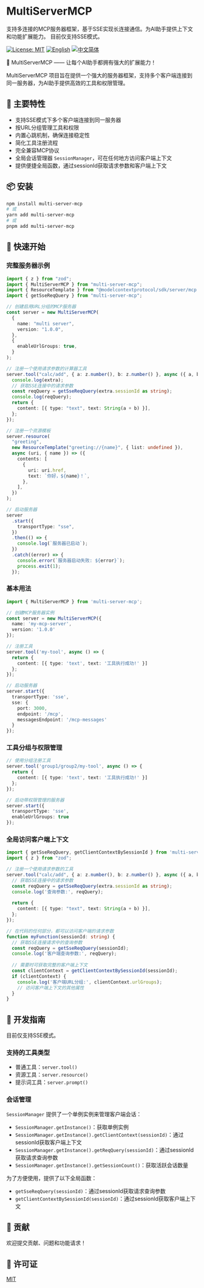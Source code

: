 # MultiServerMCP

支持多连接的MCP服务器框架，基于SSE实现长连接通信。为AI助手提供上下文和功能扩展能力。
目前仅支持SSE模式。

[![License: MIT](https://img.shields.io/badge/License-MIT-yellow.svg)](https://opensource.org/licenses/MIT)
[![English](https://img.shields.io/badge/Language-English-blue)](README.md)
[![中文简体](https://img.shields.io/badge/Language-简体中文-red)](README_zh.md)

🚀 MultiServerMCP —— 让每个AI助手都拥有强大的扩展能力！

MultiServerMCP 项目旨在提供一个强大的服务器框架，支持多个客户端连接到同一服务器，为AI助手提供高效的工具和权限管理。

## 🌟 主要特性

- 支持SSE模式下多个客户端连接到同一服务器
- 按URL分组管理工具和权限
- 内置心跳机制，确保连接稳定性
- 简化工具注册流程
- 完全兼容MCP协议
- 全局会话管理器 `SessionManager`，可在任何地方访问客户端上下文
- 提供便捷全局函数，通过sessionId获取请求参数和客户端上下文

## 📦 安装

```bash
npm install multi-server-mcp
# 或
yarn add multi-server-mcp
# 或
pnpm add multi-server-mcp
```

## 🚀 快速开始

### 完整服务器示例

```typescript
import { z } from "zod";
import { MultiServerMCP } from "multi-server-mcp";
import { ResourceTemplate } from "@modelcontextprotocol/sdk/server/mcp.js";
import { getSseReqQuery } from "multi-server-mcp";

// 创建启用URL分组的MCP服务器
const server = new MultiServerMCP(
  {
    name: "multi server",
    version: "1.0.0",
  },
  {
    enableUrlGroups: true,
  }
);

// 注册一个使用请求参数的计算器工具
server.tool("calc/add", { a: z.number(), b: z.number() }, async ({ a, b }, extra) => {
  console.log(extra);
  // 获取SSE连接中的请求参数
  const reqQuery = getSseReqQuery(extra.sessionId as string);
  console.log(reqQuery);
  return {
    content: [{ type: "text", text: String(a + b) }],
  };
});

// 注册一个资源模板
server.resource(
  "greeting",
  new ResourceTemplate("greeting://{name}", { list: undefined }),
  async (uri, { name }) => ({
    contents: [
      {
        uri: uri.href,
        text: `你好，${name}！`,
      },
    ],
  })
);

// 启动服务器
server
  .start({
    transportType: "sse",
  })
  .then(() => {
    console.log(`服务器已启动`);
  })
  .catch((error) => {
    console.error(`服务器启动失败: ${error}`);
    process.exit(1);
  });
```

### 基本用法

```typescript
import { MultiServerMCP } from 'multi-server-mcp';

// 创建MCP服务器实例
const server = new MultiServerMCP({
  name: 'my-mcp-server',
  version: '1.0.0'
});

// 注册工具
server.tool('my-tool', async () => {
  return {
    content: [{ type: 'text', text: '工具执行成功!' }]
  };
});

// 启动服务器
server.start({
  transportType: 'sse',
  sse: {
    port: 3000,
    endpoint: '/mcp',
    messagesEndpoint: '/mcp-messages'
  }
});
```

### 工具分组与权限管理

```typescript
// 使用分组注册工具
server.tool('group1/group2/my-tool', async () => {
  return {
    content: [{ type: 'text', text: '工具执行成功!' }]
  };
});

// 启动带权限管理的服务器
server.start({
  transportType: 'sse',
  enableUrlGroups: true
});
```

### 全局访问客户端上下文

```typescript
import { getSseReqQuery, getClientContextBySessionId } from 'multi-server-mcp';
import { z } from "zod";

// 注册一个使用请求参数的工具
server.tool("calc/add", { a: z.number(), b: z.number() }, async ({ a, b }, extra) => {
  // 获取SSE连接中的请求参数
  const reqQuery = getSseReqQuery(extra.sessionId as string);
  console.log('查询参数:', reqQuery);
  
  return {
    content: [{ type: "text", text: String(a + b) }],
  };
});

// 在代码的任何部分，都可以访问客户端的请求参数
function myFunction(sessionId: string) {
  // 获取SSE连接请求中的查询参数
  const reqQuery = getSseReqQuery(sessionId);
  console.log('客户端查询参数:', reqQuery);
  
  // 需要时可获取完整的客户端上下文
  const clientContext = getClientContextBySessionId(sessionId);
  if (clientContext) {
    console.log('客户端URL分组:', clientContext.urlGroups);
    // 访问客户端上下文的其他属性
  }
}
```

## 🔧 开发指南

目前仅支持SSE模式。

### 支持的工具类型

- 普通工具：`server.tool()`
- 资源工具：`server.resource()`
- 提示词工具：`server.prompt()`

### 会话管理

`SessionManager` 提供了一个单例实例来管理客户端会话：

- `SessionManager.getInstance()`：获取单例实例
- `SessionManager.getInstance().getClientContext(sessionId)`：通过sessionId获取客户端上下文
- `SessionManager.getInstance().getReqQuery(sessionId)`：通过sessionId获取请求查询参数
- `SessionManager.getInstance().getSessionCount()`：获取活跃会话数量

为了方便使用，提供了以下全局函数：

- `getSseReqQuery(sessionId)`：通过sessionId获取请求查询参数
- `getClientContextBySessionId(sessionId)`：通过sessionId获取客户端上下文

## 🤝 贡献

欢迎提交贡献、问题和功能请求！

## 📄 许可证

[MIT](LICENSE) 